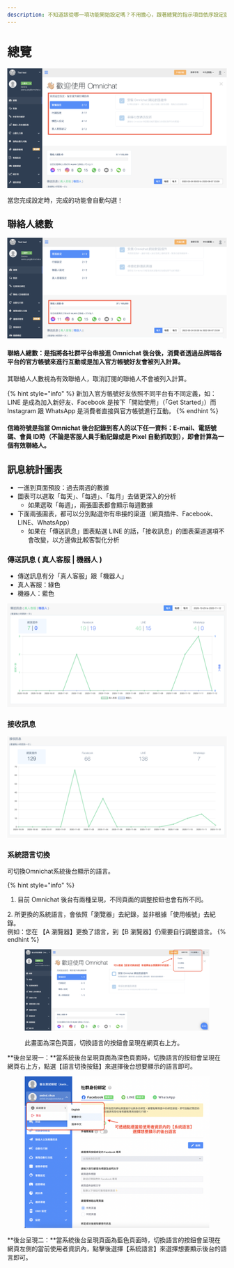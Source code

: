 ```yaml
---
description: 不知道該從哪一項功能開始設定嗎？不用擔心，跟著總覽的指示項目依序設定就沒問題了！
---
```


# 總覽

![](<../.gitbook/assets/截圖 2022-06-07 上午11.54.07.png>)

當您完成設定時，完成的功能會自動勾選！

## 聯絡人總數

![](<../.gitbook/assets/截圖 2022-06-07 上午11.54.33.png>)

#### 聯絡人總數：是指將各社群平台串接進 Omnichat 後台後，消費者透過品牌端各平台的官方帳號來進行互動或是加入官方帳號好友會被列入計算。

其聯絡人人數視為有效聯絡人，取消訂閱的聯絡人不會被列入計算。

{% hint style="info" %}
新加入官方帳號好友依照不同平台有不同定義，如：LINE 是成為加入新好友、Facebook 是按下「開始使用」（「Get Started」）而 Instagram 跟 WhatsApp 是消費者直接與官方帳號進行互動。
{% endhint %}

#### 信箱符號是指當 Omnichat 後台記錄到客人的以下任一資料：E-mail、電話號碼、會員 ID時（不論是客服人員手動記錄或是 Pixel 自動抓取到），即會計算為一個有效聯絡人。

## 訊息統計圖表

* 一進到頁面預設：過去兩週的數據
* 圖表可以選取「每天」、「每週」、「每月」去做更深入的分析
  * 如果選取「每週」，兩張圖表都會顯示每週數據
* 下面兩張圖表，都可以分別點選你有串接的渠道（網頁插件、Facebook、LINE、WhatsApp）
  * 如果在「傳送訊息」圖表點選 LINE 的話，「接收訊息」的圖表渠道選項不會改變，以方邊做比較客製化分析

### 傳送訊息 ( 真人客服 | 機器人 )

* 傳送訊息有分「真人客服」跟「機器人」
* 真人客服：綠色
* 機器人：藍色

![](<../.gitbook/assets/image (122).png>)

### 接收訊息

![](<../.gitbook/assets/image (44).png>)

### 系統語言切換

可切換Omnichat系統後台顯示的語言。

{% hint style="info" %}
1. 目前 Omnichat 後台有兩種呈現，不同頁面的調整按鈕也會有所不同。

&#x20; 2\.  所更換的系統語言，會依照「瀏覽器」去紀錄，並非根據「使用帳號」去紀錄。\
&#x20;      例如：您在 【A 瀏覽器】更換了語言，到【B 瀏覽器】仍需要自行調整語言。
{% endhint %}

<figure><img src="../.gitbook/assets/舊後台語言切換.png" alt=""><figcaption><p>此畫面為深色頁面，切換語言的按鈕會呈現在網頁右上方。</p></figcaption></figure>

**後台呈現一：**當系統後台呈現頁面為深色頁面時，切換語言的按鈕會呈現在網頁右上方，點選【語言切換按鈕】來選擇後台想要顯示的語言即可。

<figure><img src="../.gitbook/assets/截圖 2023-02-16 下午6.08.31.png" alt=""><figcaption></figcaption></figure>

**後台呈現二：**當系統後台呈現頁面為藍色頁面時，切換語言的按鈕會呈現在網頁左側的當前使用者資訊內，點擊後選擇【系統語言】來選擇想要顯示後台的語言即可。

